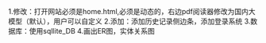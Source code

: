 1.修改：打开网站必须是home.html,必须是动态的，右边pdf阅读器修改为国内大模型（默认），用户可以自定义
2.添加：添加历史记录侧边条，添加登录系统
3.数据库：使用sqllite_DB
4.画出ER图，实体关系图